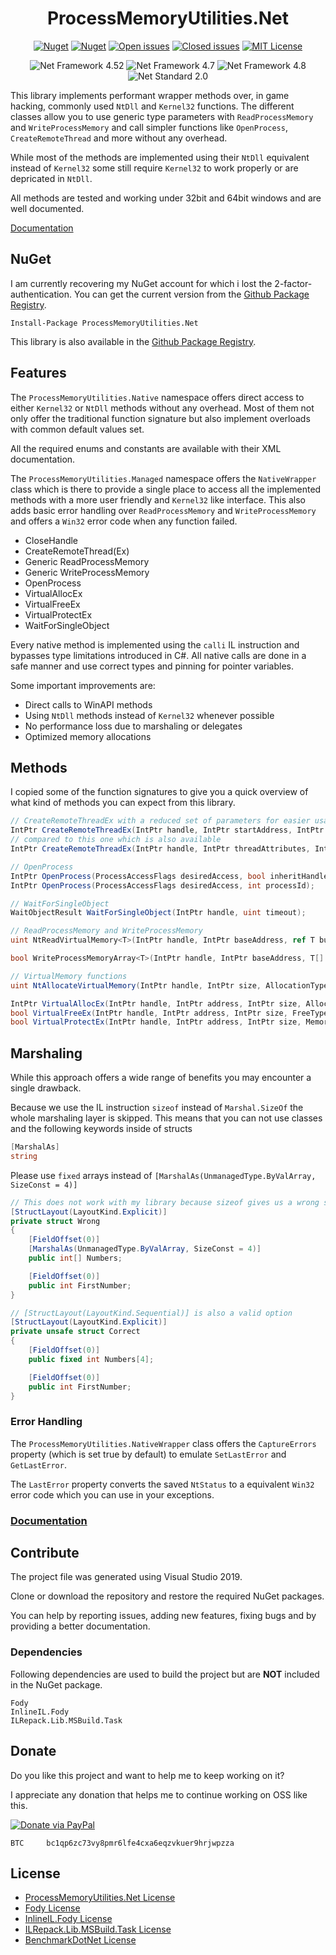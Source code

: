 <div align="center">

# ProcessMemoryUtilities.Net

[![Nuget](https://img.shields.io/nuget/v/ProcessMemoryUtilities.Net.svg)](https://www.nuget.org/packages/ProcessMemoryUtilities.Net/ "ProcessMemoryUtilities.Net on NuGet") [![Nuget](https://img.shields.io/nuget/dt/ProcessMemoryUtilities.Net.svg)](https://www.nuget.org/packages/ProcessMemoryUtilities.Net/ "Downloads on NuGet") [![Open issues](https://img.shields.io/github/issues-raw/michel-pi/ProcessMemoryUtilities.Net.svg)](https://github.com/michel-pi/ProcessMemoryUtilities.Net/issues "Open issues on Github") [![Closed issues](https://img.shields.io/github/issues-closed-raw/michel-pi/ProcessMemoryUtilities.Net.svg)](https://github.com/michel-pi/ProcessMemoryUtilities.Net/issues?q=is%3Aissue+is%3Aclosed "Closed issues on Github") [![MIT License](https://img.shields.io/github/license/michel-pi/ProcessMemoryUtilities.Net.svg)](https://github.com/michel-pi/ProcessMemoryUtilities.Net/blob/master/LICENSE "ProcessMemoryUtilities.Net license")

![Net Framework 4.52](https://img.shields.io/badge/.Net-4.52-informational.svg) ![Net Framework 4.7](https://img.shields.io/badge/.Net-4.7-informational.svg) ![Net Framework 4.8](https://img.shields.io/badge/.Net-4.8-informational.svg) ![Net Standard 2.0](https://img.shields.io/badge/.Net_Standard-2.0-informational.svg)
</div>

This library implements performant wrapper methods over, in game hacking, commonly used `NtDll` and `Kernel32` functions. The different classes allow you to use generic type parameters with `ReadProcessMemory` and `WriteProcessMemory` and call simpler functions like `OpenProcess`, `CreateRemoteThread` and more without any overhead.

While most of the methods are implemented using their `NtDll` equivalent instead of `Kernel32` some still require `Kernel32` to work properly or are depricated in `NtDll`.

All methods are tested and working under 32bit and 64bit windows and are well documented.

[Documentation](https://michel-pi.github.io/ProcessMemoryUtilities.Net/ "ProcessMemoryUtilities.Net Documentation")

## NuGet

I am currently recovering my NuGet account for which i lost the 2-factor-authentication. You can get the current version from the [Github Package Registry](https://github.com/michel-pi/ProcessMemoryUtilities.Net/packages/20404 "ProcessMemoryUtilities.Net Github Package").

    Install-Package ProcessMemoryUtilities.Net

This library is also available in the [Github Package Registry](https://github.com/michel-pi/ProcessMemoryUtilities.Net/packages/20404 "ProcessMemoryUtilities.Net Github Package").

## Features

The `ProcessMemoryUtilities.Native` namespace offers direct access to either `Kernel32` or `NtDll` methods without any overhead. Most of them not only offer the traditional function signature but also implement overloads with common default values set.

All the required enums and constants are available with their XML documentation.

The `ProcessMemoryUtilities.Managed` namespace offers the `NativeWrapper` class which is there to provide a single place to access all the implemented methods with a more user friendly and `Kernel32` like interface. This also adds basic error handling over `ReadProcessMemory` and `WriteProcessMemory` and offers a `Win32` error code when any function failed.

- CloseHandle
- CreateRemoteThread(Ex)
- Generic ReadProcessMemory
- Generic WriteProcessMemory
- OpenProcess
- VirtualAllocEx
- VirtualFreeEx
- VirtualProtectEx
- WaitForSingleObject

Every native method is implemented using the `calli` IL instruction and bypasses type limitations introduced in C#. All native calls are done in a safe manner and use correct types and pinning for pointer variables.

Some important improvements are:

- Direct calls to WinAPI methods
- Using `NtDll` methods instead of `Kernel32` whenever possible
- No performance loss due to marshaling or delegates
- Optimized memory allocations

## Methods

I copied some of the function signatures to give you a quick overview of what kind of methods you can expect from this library.

```cs
// CreateRemoteThreadEx with a reduced set of parameters for easier usage
IntPtr CreateRemoteThreadEx(IntPtr handle, IntPtr startAddress, IntPtr parameter);
// compared to this one which is also available
IntPtr CreateRemoteThreadEx(IntPtr handle, IntPtr threadAttributes, IntPtr stackSize, IntPtr startAddress, IntPtr parameter, ThreadCreationFlags creationFlags, IntPtr attributeList, out uint threadId);

// OpenProcess
IntPtr OpenProcess(ProcessAccessFlags desiredAccess, bool inheritHandle, int processId);
IntPtr OpenProcess(ProcessAccessFlags desiredAccess, int processId);

// WaitForSingleObject
WaitObjectResult WaitForSingleObject(IntPtr handle, uint timeout);

// ReadProcessMemory and WriteProcessMemory
uint NtReadVirtualMemory<T>(IntPtr handle, IntPtr baseAddress, ref T buffer, out IntPtr numberOfBytesRead);

bool WriteProcessMemoryArray<T>(IntPtr handle, IntPtr baseAddress, T[] buffer, int offset, out IntPtr numberOfBytesWritten);

// VirtualMemory functions
uint NtAllocateVirtualMemory(IntPtr handle, IntPtr size, AllocationType allocationType, MemoryProtectionFlags memoryProtection, out IntPtr address);

IntPtr VirtualAllocEx(IntPtr handle, IntPtr address, IntPtr size, AllocationType allocationType, MemoryProtectionFlags memoryProtection);
bool VirtualFreeEx(IntPtr handle, IntPtr address, IntPtr size, FreeType freeType);
bool VirtualProtectEx(IntPtr handle, IntPtr address, IntPtr size, MemoryProtectionFlags newProtect, out MemoryProtectionFlags oldProtect);
```

## Marshaling

While this approach offers a wide range of benefits you may encounter a single drawback.

Because we use the IL instruction `sizeof` instead of `Marshal.SizeOf` the whole marshaling layer is skipped. This means that you can not use classes and the following keywords inside of structs

```cs
[MarshalAs]
string
```

Please use `fixed` arrays instead of `[MarshalAs(UnmanagedType.ByValArray, SizeConst = 4)]`

```cs
// This does not work with my library because sizeof gives us a wrong size (4 instead of 16)
[StructLayout(LayoutKind.Explicit)]
private struct Wrong
{
    [FieldOffset(0)]
    [MarshalAs(UnmanagedType.ByValArray, SizeConst = 4)]
    public int[] Numbers;

    [FieldOffset(0)]
    public int FirstNumber;
}

// [StructLayout(LayoutKind.Sequential)] is also a valid option
[StructLayout(LayoutKind.Explicit)]
private unsafe struct Correct
{
    [FieldOffset(0)]
    public fixed int Numbers[4];

    [FieldOffset(0)]
    public int FirstNumber;
}
```

### Error Handling

The `ProcessMemoryUtilities.NativeWrapper` class offers the `CaptureErrors` property (which is set true by default) to emulate `SetLastError` and `GetLastError`.

The `LastError` property converts the saved `NtStatus` to a equivalent `Win32` error code which you can use in your exceptions.

### [Documentation](https://michel-pi.github.io/ProcessMemoryUtilities.Net/ "ProcessMemoryUtilities.Net Documentation")

## Contribute

The project file was generated using Visual Studio 2019.

Clone or download the repository and restore the required NuGet packages.

You can help by reporting issues, adding new features, fixing bugs and by providing a better documentation.

### Dependencies

Following dependencies are used to build the project but are **NOT** included in the NuGet package.

    Fody
    InlineIL.Fody
    ILRepack.Lib.MSBuild.Task

## Donate

Do you like this project and want to help me to keep working on it?

I appreciate any donation that helps me to continue working on OSS like this.

[![Donate via PayPal](https://media.wtf/assets/img/pp.gif)](https://www.paypal.com/cgi-bin/webscr?cmd=_s-xclick&hosted_button_id=YJDWMDUSM8KKQ "Donate via PayPal")

```
BTC     bc1qp6zc73vy8pmr6lfe4cxa6eqzvkuer9hrjwpzza
```

## License

- [ProcessMemoryUtilities.Net License](https://github.com/michel-pi/ProcessMemoryUtilities.Net/blob/master/LICENSE "ProcessMemoryUtilities.Net License")
- [Fody License](https://github.com/Fody/Fody/blob/master/License.txt "Fody License")
- [InlineIL.Fody License](https://github.com/ltrzesniewski/InlineIL.Fody/blob/master/LICENSE "InlineIL.Fody License")
- [ILRepack.Lib.MSBuild.Task
 License](https://github.com/ravibpatel/ILRepack.Lib.MSBuild.Task/blob/master/LICENSE.md "ILRepack.Lib.MSBuild.Task License")
- [BenchmarkDotNet License](https://github.com/dotnet/BenchmarkDotNet "BenchmarkDotNet License")
